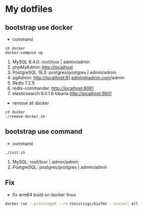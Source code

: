# My dotfiles

## bootstrap use docker

- command

```shell
cd docker
docker-compose up
```

1. MySQL 8.4.0: root/toor | admin/admin
2. phpMyAdmin: <http://localhost>
3. PostgreSQL 16.3: postgres/postgres | admin/admin
4. pgAdmin: <http://localhost:81> <admin@admin.com>/admin
5. Redis 7.2.5
6. redis-commander: <http://localhost:8081>
7. elasticsearch 6.0.1
8 kibana <http://localhost:5601>

- remove all docker

```shell
cd docker
./remove-docker.sh
```

## bootstrap use command

- command

```shell
./init.sh
```

1. MySQL: root/toor | admin/admin
2. PostgreSQL: postgres/postgres | admin/admin

## Fix

- fix arm64 build on docker linux

```bash
docker run --privileged --rm tonistiigi/binfmt --install all
```

